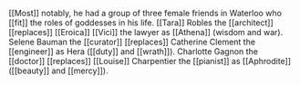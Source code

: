 [[Most]] notably, he had a group of three female friends in Waterloo who [[fit]] the roles of goddesses in his life. [[Tara]] Robles the [[architect]] [[replaces]] [[Eroica]] [[Vici]] the lawyer as [[Athena]] (wisdom and war). Selene Bauman the [[curator]] [[replaces]] Catherine Clement the [[engineer]] as Hera ([[duty]] and [[wrath]]). Charlotte Gagnon the [[doctor]] [[replaces]] [[Louise]] Charpentier the [[pianist]] as [[Aphrodite]] ([[beauty]] and [[mercy]]).